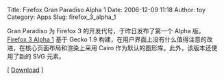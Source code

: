 Title: Firefox Gran Paradiso Alpha 1
Date: 2006-12-09 11:18
Author: toy
Category: Apps
Slug: firefox_3_alpha_1

Gran Paradiso 为 Firefox 3 的开发代号，于昨日发布了第一个 Alpha
版。[Firefox 3 Alpha
1](http://www.mozilla.org/projects/firefox/3.0a1/releasenotes/) 基于
Gecko 1.9
构建，在用户界面上没有什么值得注意的改进，在核心页面布局和渲染上采用
Cairo 作为默认的图形库。此外，该版本还使用了新的 SVG 元素。

[
[Download](http://releases.mozilla.org/pub/mozilla.org/firefox/releases/granparadiso/alpha1/)
]
